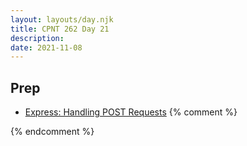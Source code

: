 ```yaml
---
layout: layouts/day.njk
title: CPNT 262 Day 21
description: 
date: 2021-11-08
---
```


## Prep
- [Express: Handling POST Requests](https://gist.github.com/acidtone/008bde16ec883f5b8cda22417623d435)
{% comment %}

{% endcomment %}